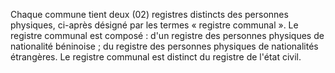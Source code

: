 Chaque commune tient deux (02) registres distincts des personnes physiques, ci-après désigné par les termes « registre communal ». Le registre communal est composé :
d'un registre des personnes physiques de nationalité béninoise ;
du registre des personnes physiques de nationalités étrangères.
Le registre communal est distinct du registre de l'état civil.